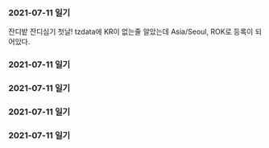 ### 2021-07-11 일기
잔디밭 잔디심기 첫날!
tzdata에 KR이 없는줄 알았는데 Asia/Seoul, ROK로 등록이 되어있다.
### 2021-07-11 일기
### 2021-07-11 일기
### 2021-07-11 일기
### 2021-07-11 일기
